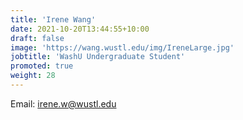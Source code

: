 ```yaml
---
title: 'Irene Wang'
date: 2021-10-20T13:44:55+10:00
draft: false
image: 'https://wang.wustl.edu/img/IreneLarge.jpg'
jobtitle: 'WashU Undergraduate Student'
promoted: true
weight: 28
---
```

Email: irene.w@wustl.edu